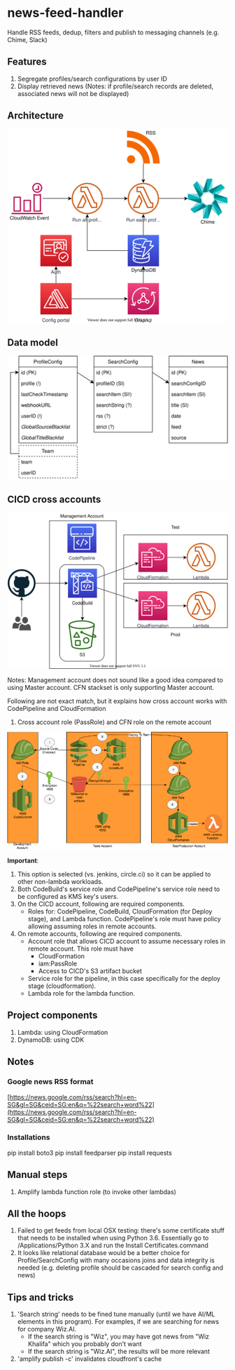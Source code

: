 # news-feed-handler

Handle RSS feeds, dedup, filters and publish to messaging channels (e.g. Chime, Slack)

## Features

1. Segregate profiles/search configurations by user ID
1. Display retrieved news (Notes: if profile/search records are deleted, associated news will not be displayed)

## Architecture

![architecture](./img/architecture.drawio.svg "high-level architecture")

## Data model

![data model](./img/data-model.drawio.svg "data model")

## CICD cross accounts

![cicd](./img/cross-account-cicd.drawio.svg "cicd")

Notes: Management account does not sound like a good idea compared to using Master account. CFN stackset is only supporting Master account.

Following are not exact match, but it explains how cross account works with CodePipeline and CloudFormation

1. Cross account role (PassRole) and CFN role on the remote account

![cross-account](./img/details-cross-account-pipeline.png "cross-account")

**Important**:

1. This option is selected (vs. jenkins, circle.ci) so it can be applied to other non-lambda workloads.
1. Both CodeBuild's service role and CodePipeline's service role need to be configured as KMS key's users.
1. On the CICD account, following are required components.
   * Roles for: CodePipeline, CodeBuild, CloudFormation (for Deploy stage), and Lambda function. CodePipeline's role must have policy allowing assuming roles in remote accounts.
1. On remote accounts, following are required components.
   * Account role that allows CICD account to assume necessary roles in remote account. This role must have
     * CloudFormation
     * iam:PassRole
     * Access to CICD's S3 artifact bucket
   * Service role for the pipeline, in this case specifically for the deploy stage (cloudformation).
   * Lambda role for the lambda function.

## Project components

1. Lambda: using CloudFormation
1. DynamoDB: using CDK

## Notes

### Google news RSS format

[https://news.google.com/rss/search?hl=en-SG&gl=SG&ceid=SG:en&q=%22search+word%22](https://news.google.com/rss/search?hl=en-SG&gl=SG&ceid=SG:en&q=%22search+word%22)

### Installations

pip install boto3
pip install feedparser
pip install requests

## Manual steps

1. Amplify lambda function role (to invoke other lambdas)

## All the hoops

1. Failed to get feeds from local OSX testing: there's some certificate stuff that needs to be installed when using Python 3.6. Essentially go to /Applications/Python 3.X and run the Install Certificates.command
1. It looks like relational database would be a better choice for Profile/SearchConfig with many occasions joins and data integrity is needed (e.g. deleting profile should be cascaded for search config and news)

## Tips and tricks

1. 'Search string' needs to be fined tune manually (until we have AI/ML elements in this program). For examples, if we are searching for news for company Wiz.AI.
   * If the search string is "Wiz", you may have got news from "Wiz Khalifa" which you probably don't want
   * If the search string is "Wiz.AI", the results will be more relevant
1. 'amplify publish -c' invalidates cloudfront's cache
